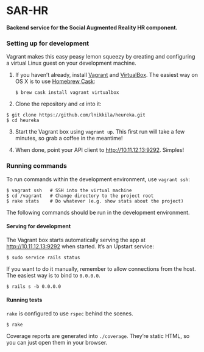 SAR-HR
======

**Backend service for the Social Augmented Reality HR component.**

### Setting up for development ###

Vagrant makes this easy peasy lemon squeezy by creating and configuring a
virtual Linux guest on your development machine.

1. If you haven’t already, install [Vagrant](https://www.vagrantup.com) and
   [VirtualBox](https://www.virtualbox.org). The easiest way on OS X is to use
   [Homebrew Cask](http://caskroom.io):

   ```sh-session
   $ brew cask install vagrant virtualbox
   ```

2. Clone the repository and `cd` into it:

  ```sh-session
  $ git clone https://github.com/lnikkila/heureka.git
  $ cd heureka
  ```

3. Start the Vagrant box using `vagrant up`. This first run will take a few
   minutes, so grab a coffee in the meantime!

4. When done, point your API client to <http://10.11.12.13:9292>. Simples!

### Running commands ###

To run commands within the development environment, use `vagrant ssh`:

```sh-session
$ vagrant ssh   # SSH into the virtual machine
$ cd /vagrant   # Change directory to the project root
$ rake stats    # Do whatever (e.g. show stats about the project)
```

The following commands should be run in the development environment.

#### Serving for development ####

The Vagrant box starts automatically serving the app at
<http://10.11.12.13:9292> when started. It’s an Upstart service:

```sh-session
$ sudo service rails status
```

If you want to do it manually, remember to allow connections from the host. The
easiest way is to bind to `0.0.0.0`.

```sh-session
$ rails s -b 0.0.0.0
```

#### Running tests ####

`rake` is configured to use `rspec` behind the scenes.

```sh-session
$ rake
```

Coverage reports are generated into `./coverage`. They’re static HTML, so you
can just open them in your browser.
